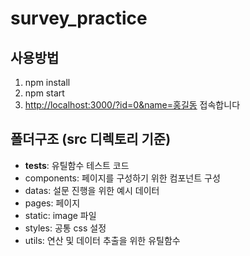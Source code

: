 # survey_practice

## 사용방법
1. npm install
2. npm start
3. [http://localhost:3000/?id=0&name=홍길동](http://localhost:3000/?id=0&name=홍길동) 접속합니다

## 폴더구조 (src 디렉토리 기준)
- __tests__: 유틸함수 테스트 코드
- components: 페이지를 구성하기 위한 컴포넌트 구성
- datas: 설문 진행을 위한 예시 데이터
- pages: 페이지
- static: image 파일
- styles: 공통 css 설정
- utils: 연산 및 데이터 추출을 위한 유틸함수
